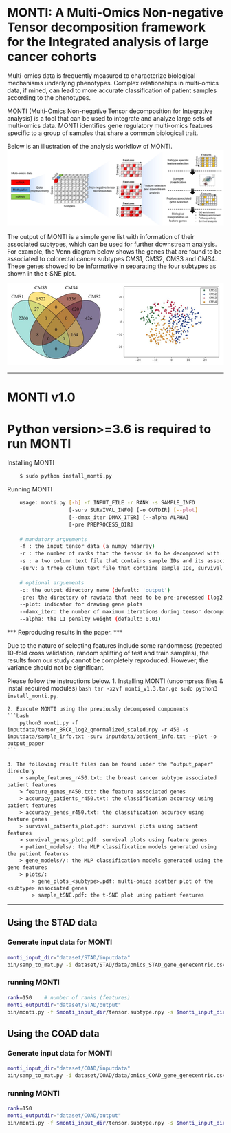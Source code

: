 # MONTI: A Multi-Omics Non-negative Tensor decomposition framework for the Integrated analysis of large cancer cohorts

Multi-omics data is frequently measured to characterize biological mechanisms underlying phenotypes. Complex relationships in multi-omics data, if mined, can lead to more accurate classification of patient samples according to the phenotypes.

MONTI (Multi-Omics Non-negative Tensor decomposition for Integrative analysis) is a tool that can be used to integrate and analyze large sets of multi-omics data. MONTI identifies gene regulatory multi-omics features specific to a group of samples that share a common biological trait.

Below is an illustration of the analysis workflow of MONTI.
![workflow](./images/monti_workflow.jpg)

The output of MONTI is a simple gene list with information of their associated subtypes, which can be used for further downstream analysis. For example, the Venn diagram below shows the genes that are found to be associated to colorectal cancer subtypes CMS1, CMS2, CMS3 and CMS4. These genes showed to be informative in separating the four subtypes as shown in the t-SNE plot.
<!--![example output](./images/monti_outputexample.png =250x)-->
<img src="./images/monti_outputexample.png" alt="example output" width="600"/>

---

# MONTI v1.0
# Python version>=3.6 is required to run MONTI

Installing MONTI
```bash
	$ sudo python install_monti.py
```
Running MONTI
```bash
	usage: monti.py [-h] -f INPUT_FILE -r RANK -s SAMPLE_INFO
					[-surv SURVIVAL_INFO] [-o OUTDIR] [--plot]
					[--dmax_iter DMAX_ITER] [--alpha ALPHA]
					[-pre PREPROCESS_DIR]

	# mandatory arguements
	-f : the input tensor data (a numpy ndarray)
	-r : the number of ranks that the tensor is to be decomposed with
	-s : a two column text file that contains sample IDs and its associated breast cancer subtype
	-surv: a trhee column text file that contains sample IDs, survival state, time

	# optional arguements
	-o: the output directory name (default: 'output')
	-pre: the directory of rawdata that need to be pre-processed (log2, quantile normalized, scaled and tensor merged)
	--plot: indicator for drawing gene plots
	--damx_iter: the number of maximum iterations during tensor decomposition (default: 300)
	--alpha: the L1 penalty weight (default: 0.01)
```

*** Reproducing results in the paper. ***

Due to the nature of selecting features include some randomness (repeated 10-fold cross validation, random splitting of test and train samples), the results from our study cannot be completely reproduced. However, the variance should not be significant.

Please follow the instructions below.
	1. Installing MONTI	(uncompress files & install required modules)
	```bash
		tar -xzvf monti_v1.3.tar.gz
		sudo python3 install_monti.py.
	```

	2. Execute MONTI using the previously decomposed components
	```bash
		python3 monti.py -f inputdata/tensor_BRCA_log2_qnormalized_scaled.npy -r 450 -s inputdata/sample_info.txt -surv inputdata/patient_info.txt --plot -o output_paper
	```

	3. The following result files can be found under the "output_paper" directory
		> sample_features_r450.txt: the breast cancer subtype associated patient features
		> feature_genes_r450.txt: the feature associated genes
		> accuracy_patients_r450.txt: the classification accuracy using patient features
		> accuracy_genes_r450.txt: the classification accuracy using feature genes
		> survival_patients_plot.pdf: survival plots using patient features
		> survival_genes_plot.pdf: survival plots using feature genes
		> patient_models/: the MLP classification models generated using the patient features
		> gene_models//: the MLP classification models generated using the gene features
		> plots/: 
			> gene_plots_<subtype>.pdf: multi-omics scatter plot of the <subtype> associated genes
			> sample_tSNE.pdf: the t-SNE plot using patient features


---

## Using the STAD data

### Generate input data for MONTI
```bash
monti_input_dir="dataset/STAD/inputdata"
bin/samp_to_mat.py -i dataset/STAD/data/omics_STAD_gene_genecentric.csv dataset/STAD/data/omics_STAD_meth450_genecentric.csv dataset/STAD/data/omics_STAD_mirna_genecentric.csv -s dataset/STAD/subtype_info.txt -r subtype -g dataset/gene_info_withheader.txt -o $monti_input_dir
```

### running MONTI
```bash
rank=150	# number of ranks (features)
monti_outputdir="dataset/STAD/output"
bin/monti.py -f $monti_input_dir/tensor.subtype.npy -s $monti_input_dir/sampinfo_subtype.txt -g $monti_input_dir/geneinfo_subtype.txt -r $rank -o $monti_outputdir --plot
```

## Using the COAD data

### Generate input data for MONTI
``` bash
monti_input_dir="dataset/COAD/inputdata"
bin/samp_to_mat.py -i dataset/COAD/data/omics_COAD_gene_genecentric.csv dataset/COAD/data/omics_COAD_meth450_genecentric.csv dataset/COAD/data/omics_COAD_mirna_genecentric.csv -s dataset/COAD/data/subtype_info.txt -r subtype -g dataset/gene_info_withheader.txt  -o $monti_input_dir
```

### running MONTI
``` bash
rank=150
monti_outputdir="dataset/COAD/output"
bin/monti.py -f $monti_input_dir/tensor.subtype.npy -s $monti_input_dir/sampinfo_subtype.txt -g $monti_input_dir/geneinfo_subtype.txt -r $rank -o $monti_outputdir --plot
```
